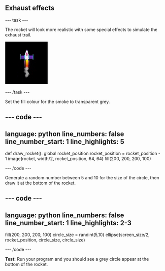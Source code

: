 <h2 class="c-project-heading--task">Exhaust effects</h2>

--- task ---

The rocket will look more realistic with some special effects to simulate the exhaust trail. 

![A slow animation of the smoke effect.](images/rocket_smoke.gif)

--- /task ---

Set the fill colour for the smoke to transparent grey. 

--- code ---
---
language: python
line_numbers: false
line_number_start: 1
line_highlights: 5
---

def draw_rocket():
    global rocket_position
    rocket_position = rocket_position - 1
    image(rocket, width/2, rocket_position, 64, 64)
    fill(200, 200, 200, 100) 
    

--- /code ---


Generate a random number between 5 and 10 for the size of the circle, then draw it at the bottom of the rocket.

--- code ---
---
language: python
line_numbers: false
line_number_start: 1
line_highlights: 2-3
---

fill(200, 200, 200, 100) 
circle_size = randint(5,10) 
ellipse(screen_size/2, rocket_position, circle_size, circle_size)   

--- /code ---
   


**Test:** Run your program and you should see a grey circle appear at the bottom of the rocket. 


